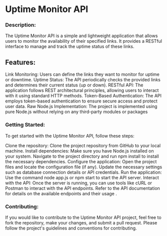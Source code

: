 # Uptime Monitor API

### Description:
The Uptime Monitor API is a simple and lightweight application that allows users to monitor the availability of their specified links. It provides a RESTful interface to manage and track the uptime status of these links.

## Features:

Link Monitoring: Users can define the links they want to monitor for uptime or downtime. 
Uptime Status: The API periodically checks the provided links and determines their current status (up or down).
RESTful API: The application follows REST architectural principles, allowing users to interact with it using standard HTTP methods.
Token-Based Authentication: The API employs token-based authentication to ensure secure access and protect user data. 
Raw Node.js Implementation: The project is implemented using pure Node.js without relying on any third-party modules or packages

### Getting Started:

To get started with the Uptime Monitor API, follow these steps:

Clone the repository: Clone the project repository from GitHub to your local machine.
Install dependencies: Make sure you have Node.js installed on your system. Navigate to the project directory and run npm install to install the necessary dependencies.
Configure the application: Open the project files and locate the configuration file (if any). Update the necessary settings such as database connection details or API credentials.
Run the application: Use the command node app.js or npm start to start the API server.
Interact with the API: Once the server is running, you can use tools like cURL or Postman to interact with the API endpoints. Refer to the API documentation for details on the available endpoints and their usage . 

### Contributing:

If you would like to contribute to the Uptime Monitor API project, feel free to fork the repository, make your changes, and submit a pull request. Please follow the project's guidelines and conventions for contributing.

